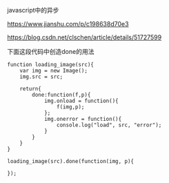 javascript中的异步

https://www.jianshu.com/p/c198638d70e3

https://blog.csdn.net/clschen/article/details/51727599


下面这段代码中创造done的用法
```
function loading_image(src){
	var img = new Image();
	img.src = src;

	return{
		done:function(f,p){
			img.onload = function(){
				f(img,p);
			};
			img.onerror = function(){
				console.log("load", src, "error");
			}
		}
	}
}

loading_image(src).done(function(img, p){
	
});
```
